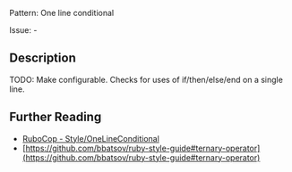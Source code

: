 Pattern: One line conditional

Issue: -

## Description

TODO: Make configurable.
Checks for uses of if/then/else/end on a single line.

## Further Reading

* [RuboCop - Style/OneLineConditional](https://rubocop.readthedocs.io/en/latest/cops_style/#styleonelineconditional)
* [https://github.com/bbatsov/ruby-style-guide#ternary-operator](https://github.com/bbatsov/ruby-style-guide#ternary-operator)
